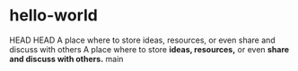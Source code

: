 # hello-world
HEAD
HEAD
A place where to store ideas, resources, or even share and discuss with others
A place where to store **ideas, resources,** or even **share and discuss with others.**
main
